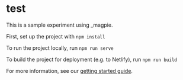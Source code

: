 # test

This is a sample experiment using _magpie.

First, set up the project with `npm install`

To run the project locally, run `npm run serve`

To build the project for deployment (e.g. to Netlify), run `npm run build`

For more information, see our [getting started guide](https://magpie-ea.github.io/magpie-site/experiments/introduction.html).

